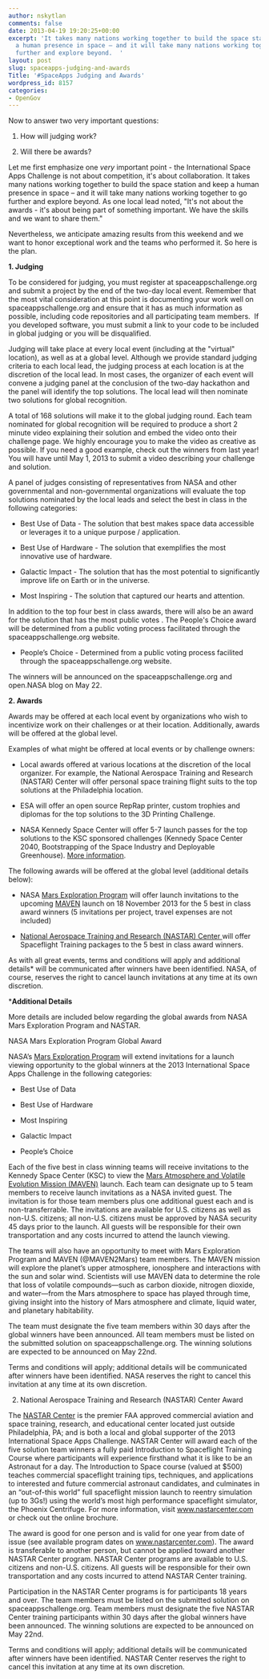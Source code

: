 ```yaml
---
author: nskytlan
comments: false
date: 2013-04-19 19:20:25+00:00
excerpt: 'It takes many nations working together to build the space station and keep
  a human presence in space – and it will take many nations working together to go
  further and explore beyond.  '
layout: post
slug: spaceapps-judging-and-awards
Title: '#SpaceApps Judging and Awards'
wordpress_id: 8157
categories:
- OpenGov
---
```


Now to answer two very important questions:



	
  1. How will judging work?

	
  2. Will there be awards?


Let me first emphasize one *very* important point - the International Space Apps Challenge is not about competition, it's about collaboration. It takes many nations working together to build the space station and keep a human presence in space – and it will take many nations working together to go further and explore beyond. As one local lead noted, "It's not about the awards - it's about being part of something important. We have the skills and we want to share them."

Nevertheless, we anticipate amazing results from this weekend and we want to honor exceptional work and the teams who performed it. So here is the plan.

**1. Judging**

To be considered for judging, you must register at spaceappschallenge.org and submit a project by the end of the two-day local event. Remember that the most vital consideration at this point is documenting your work well on spaceappschallenge.org and ensure that it has as much information as possible, including code repositories and all participating team members.  If you developed software, you must submit a link to your code to be included in global judging or you will be disqualified.

Judging will take place at every local event (including at the "virtual" location), as well as at a global level. Although we provide standard judging criteria to each local lead, the judging process at each location is at the discretion of the local lead. In most cases, the organizer of each event will convene a judging panel at the conclusion of the two-day hackathon and the panel will identify the top solutions. The local lead will then nominate two solutions for global recognition.

A total of 168 solutions will make it to the global judging round. Each team nominated for global recognition will be required to produce a short 2 minute video explaining their solution and embed the video onto their challenge page. We highly encourage you to make the video as creative as possible. If you need a good example, check out the winners from last year! You will have until May 1, 2013 to submit a video describing your challenge and solution.

A panel of judges consisting of representatives from NASA and other governmental and non-governmental organizations will evaluate the top solutions nominated by the local leads and select the best in class in the following categories:



	
  * Best Use of Data - The solution that best makes space data accessible or leverages it to a unique purpose / application.

	
  * Best Use of Hardware - The solution that exemplifies the most innovative use of hardware.

	
  * Galactic Impact - The solution that has the most potential to significantly improve life on Earth or in the universe.

	
  * Most Inspiring - The solution that captured our hearts and attention.


In addition to the top four best in class awards, there will also be an award for the solution that has the most public votes . The People's Choice award will be determined from a public voting process facilitated through the spaceappschallenge.org website.

	
  * People’s Choice - Determined from a public voting process facilited through the spaceappschallenge.org website.


The winners will be announced on the spaceappschallenge.org and open.NASA blog on May 22.

**2. Awards**

Awards may be offered at each local event by organizations who wish to incentivize work on their challenges or at their location. Additionally, awards will be offered at the global level.

Examples of what might be offered at local events or by challenge owners:



	
  * Local awards offered at various locations at the discretion of the local organizer. For example, the National Aerospace Training and Research (NASTAR) Center will offer personal space training flight suits to the top solutions at the Philadelphia location.

	
  * ESA will offer an open source RepRap printer, custom trophies and diplomas for the top solutions to the 3D Printing Challenge.

	
  * NASA Kennedy Space Center will offer 5-7 launch passes for the top solutions to the KSC sponsored challenges (Kennedy Space Center 2040, Bootstrapping of the Space Industry and Deployable Greenhouse). [More information](http://spaceappsksc.tumblr.com/post/48201598539/kennedy-space-center-to-invite-ksc-space-apps-winners).


The following awards will be offered at the global level (additional details below):

	
  * NASA [Mars Exploration Program](http://www.nasa.gov/mars) will offer launch invitations to the upcoming [MAVEN](http://science.nasa.gov/missions/maven/) launch on 18 November 2013 for the 5 best in class award winners (5 invitations per project, travel expenses are not included)

	
  * [National Aerospace Training and Research (NASTAR) Center ](http://www.nastarcenter.com/)will offer Spaceflight Training packages to the 5 best in class award winners.


As with all great events, terms and conditions will apply and additional details* will be communicated after winners have been identified. NASA, of course, reserves the right to cancel launch invitations at any time at its own discretion.

***Additional Details**

More details are included below regarding the global awards from NASA Mars Exploration Program and NASTAR.

NASA Mars Exploration Program Global Award

NASA’s [Mars Exploration Program](http://www.nasa.gov/mars) will extend invitations for a launch viewing opportunity to the global winners at the 2013 International Space Apps Challenge in the following categories:



	
  * Best Use of Data

	
  * Best Use of Hardware

	
  * Most Inspiring

	
  * Galactic Impact

	
  * People’s Choice


Each of the five best in class winning teams will receive invitations to the Kennedy Space Center (KSC) to view the [Mars Atmosphere and Volatile Evolution Mission (MAVEN)](http://science.nasa.gov/missions/maven/) launch. Each team can designate up to 5 team members to receive launch invitations as a NASA invited guest. The invitation is for those team members plus one additional guest each and is non-transferrable. The invitations are available for U.S. citizens as well as non-U.S. citizens; all non-U.S. citizens must be approved by NASA security 45 days prior to the launch. All guests will be responsible for their own transportation and any costs incurred to attend the launch viewing.

The teams will also have an opportunity to meet with Mars Exploration Program and MAVEN (@MAVEN2Mars) team members. The MAVEN mission will explore the planet’s upper atmosphere, ionosphere and interactions with the sun and solar wind. Scientists will use MAVEN data to determine the role that loss of volatile compounds—such as carbon dioxide, nitrogen dioxide, and water—from the Mars atmosphere to space has played through time, giving insight into the history of Mars atmosphere and climate, liquid water, and planetary habitability.

The team must designate the five team members within 30 days after the global winners have been announced. All team members must be listed on the submitted solution on spaceappschallenge.org. The winning solutions are expected to be announced on May 22nd.

Terms and conditions will apply; additional details will be communicated after winners have been identified. NASA reserves the right to cancel this invitation at any time at its own discretion.

2. National Aerospace Training and Research (NASTAR) Center Award

The [NASTAR Center](http://www.nastarcenter.com/) is the premier FAA approved commercial aviation and space training, research, and educational center located just outside Philadelphia, PA; and is both a local and global supporter of the 2013 International Space Apps Challenge. NASTAR Center will award each of the five solution team winners a fully paid Introduction to Spaceflight Training Course where participants will experience firsthand what it is like to be an Astronaut for a day. The Introduction to Space course (valued at $500) teaches commercial spaceflight training tips, techniques, and applications to interested and future commercial astronaut candidates, and culminates in an “out-of-this world” full spaceflight mission launch to reentry simulation (up to 3Gs!) using the world’s most high performance spaceflight simulator, the Phoenix Centrifuge. For more information, visit www.nastarcenter.com or check out the online brochure.

The award is good for one person and is valid for one year from date of issue (see available program dates on www.nastarcenter.com). The award is transferable to another person, but cannot be applied toward another NASTAR Center program. NASTAR Center programs are available to U.S. citizens and non-U.S. citizens. All guests will be responsible for their own transportation and any costs incurred to attend NASTAR Center training.

Participation in the NASTAR Center programs is for participants 18 years and over. The team members must be listed on the submitted solution on spaceappschallenge.org. Team members must designate the five NASTAR Center training participants within 30 days after the global winners have been announced. The winning solutions are expected to be announced on May 22nd.

Terms and conditions will apply; additional details will be communicated after winners have been identified. NASTAR Center reserves the right to cancel this invitation at any time at its own discretion.
